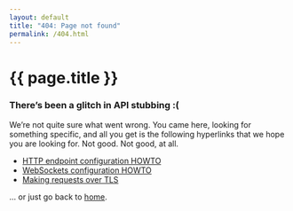 ```yaml
---
layout: default
title: "404: Page not found"
permalink: /404.html
---
```


<base href="{{ site.baseurl }}/">
<div class="page">
  <h1 class="page-title">{{ page.title }}</h1>
  <h3>There’s been a glitch in API stubbing :(</h3>
  <p>
    We’re not quite sure what went wrong. You came here, looking for something specific,
    and all you get is the following hyperlinks that we hope you are looking for. Not good. Not good, at all.
  </p>
  <p class="lead">
    <ul>
      <li><a href="{{ site.baseurl }}/#http-endpoint-configuration-howto">HTTP endpoint configuration HOWTO</a></li>
      <li><a href="{{ site.baseurl }}/#websockets-configuration-howto">WebSockets configuration HOWTO</a></li>
      <li><a href="{{ site.baseurl }}/#making-requests-over-tls">Making requests over TLS</a></li>
    </ul>  
    ... or just go back to <a href="{{ site.baseurl }}/">home</a>.
  </p>
</div>
